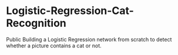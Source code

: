 # Logistic-Regression-Cat-Recognition
 Public Building a Logistic Regression network from scratch to detect whether a picture contains a cat or not.
